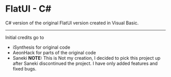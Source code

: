 # FlatUI - C#
C# version of the original FlatUI version created in Visual Basic.

---
Initial credits go to 
 - iSynthesis for original code
 - AeonHack for parts of the original code
 - Saneki
 **NOTE:** This is Not my creation, I decided to pick this project up after Saneki discontinued the project. I have only added features and fixed bugs.
